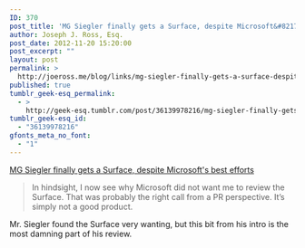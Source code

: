 ```yaml
---
ID: 370
post_title: 'MG Siegler finally gets a Surface, despite Microsoft&#8217;s best efforts'
author: Joseph J. Ross, Esq.
post_date: 2012-11-20 15:20:00
post_excerpt: ""
layout: post
permalink: >
  http://joeross.me/blog/links/mg-siegler-finally-gets-a-surface-despite/
published: true
tumblr_geek-esq_permalink:
  - >
    http://geek-esq.tumblr.com/post/36139978216/mg-siegler-finally-gets-a-surface-despite
tumblr_geek-esq_id:
  - "36139978216"
gfonts_meta_no_font:
  - "1"
---
```

<a href='http://techcrunch.com/2012/11/19/i-got-one-but-i-dont-get-it/'>MG Siegler finally gets a Surface, despite Microsoft's best efforts</a><div class="link_description"><blockquote>
  <p>In hindsight, I now see why Microsoft did not want me to review the Surface. That was probably the right call from a PR perspective. It’s simply not a good product.</p>
</blockquote>

<p>Mr. Siegler found the Surface very wanting, but this bit from his intro is the most damning part of his review.</p></div>